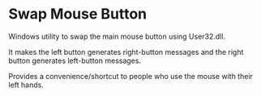 # Swap Mouse Button

Windows utility to swap the main mouse button using User32.dll.

It makes the left button generates right-button messages and the right button generates left-button messages.

Provides a convenience/shortcut to people who use the mouse with their left hands.